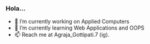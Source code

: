 ### Hola...


- 🔭 I’m currently working on Applied Computers
- 🌱 I’m currently learning Web Applications and OOPS
- 📫 Reach me at Agraja_Gottipati.7 (ig).

